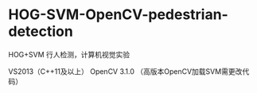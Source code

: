 # HOG-SVM-OpenCV-pedestrian-detection
HOG+SVM 行人检测，计算机视觉实验

VS2013（C++11及以上）
OpenCV 3.1.0 （高版本OpenCV加载SVM需更改代码）
